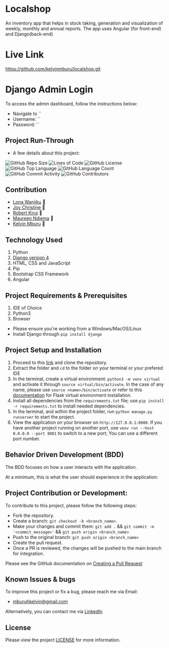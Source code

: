 # Localshop
An inventory app that helps in stock taking, generation and visualization of weekly, monthly and annual reports.
The app uses Angular (for front-end) and Django(back-end)

# Live Link

 https://github.com/kelvinmburu/localshop.git

  
# Django Admin Login
To access the admin dashboard, follow the instructions below:

* Navigate to ``
* Username: ``
* Password: ``

## Project Run-Through
* A few details about this project:

![GitHub Repo Size](https://img.shields.io/github/repo-size/kelvinmburu/localshop)
![Lines of Code](https://img.shields.io/tokei/lines/github/kelvinmburu/localshop)
![GitHub License](https://img.shields.io/github/license/kelvinmburu/localshop)
![GitHub Top Language](https://img.shields.io/github/languages/top/kelvinmburu/localshop)
![GitHub Language Count](https://img.shields.io/github/languages/count/kelvinmburu/localshop)
![GitHub Commit Activity](https://img.shields.io/github/commit-activity/w/kelvinmburu/localshop)
![GitHub Contributors](https://img.shields.io/github/contributors/kelvinmburu/localshop)

## Contribution
- [Lona Wanjiku](https://github.com/Lorna-Mwaura) 📖
- [Joy Christine](https://github.com/JoyChristine) 📖
- [Robert Kirui](https://github.com/Kirugik) 📖
- [Maureen Ndiema](https://github.com/maureenndiema) 📖
- [Kelvin Mburu](https://github.com/kelvinmburu) 📖

## Technology Used

1. Python
2. [Django version 4](https://docs.djangoproject.com/en/4.0/)
3. HTML, CSS and JavaScript
4. Pip
5. Bootstrap CSS Framework
6. Angular

## Project Requirements & Prerequisites

1. IDE of Choice
2. Python3
3. Browser

* Please ensure you're working from a Windows/MacOS/Linux
* Install Django through `pip install django`


## Project Setup and Installation

1. Proceed to this [link](https://github.com/kelvinmburu/localshop.git) and clone the repository.
2. Extract the folder and `cd` to the folder on your terminal or your prefered IDE
3. In the terminal, create a virtual environment: `python3 -m venv virtual` and activate it through `source virtual/bin/activate`. In the case of any name, please use `source <name>/bin/activate` or refer to this [documentation](https://stackoverflow.com/questions/31252791/flask-importerror-no-module-named-flask) for Flask virtual environment installation.
4. Install all dependencies from the `requirements.txt` file; use `pip install -r requirements.txt` to install needed dependencies.
6. In the terminal, and within the project folder, run `python manage.py runserver` to start the project.
7. View the application on your browser on `http://127.0.0.1:8000`. If you have another project running on another port, use `venv run --host 0.0.0.0 --port 8001` to switch to a new port; You can use a different port number.

## Behavior Driven Development (BDD)

The BDD focuses on how a user interacts with the application.

At a minimum, this is what the user should experience in the application:


## Project Contribution or Development:

To contribute to this project, please follow the following steps:
* Fork the repository.
* Create a branch: `git checkout -b <branch_name>`.
* Make your changes and commit them: `git add .` && `git commit -m '<commit_message>'` && `git push origin <branch_name>`
* Push to the original branch: `git push origin <branch_name>`
* Create the pull request.
* Once a PR is reviewed, the changes will be pushed to the main branch for integration.

Please see the GitHub documentation on [Creating a Pull Request](https://help.github.com/en/github/collaborating-with-issues-and-pull-requests/creating-a-pull-request)

## Known Issues & bugs


To improve this project or fix a bug, please reach me via Email:
* [mburuhkelvin@gmail.com](mailto:mburuhkelvin@gmail.com)


Alternatively, you can contact me via [LinkedIn](https://www.linkedin.com/in/kelvin-m-560a25135/)


## License

Please view the project [LICENSE](LICENSE) for more information.

